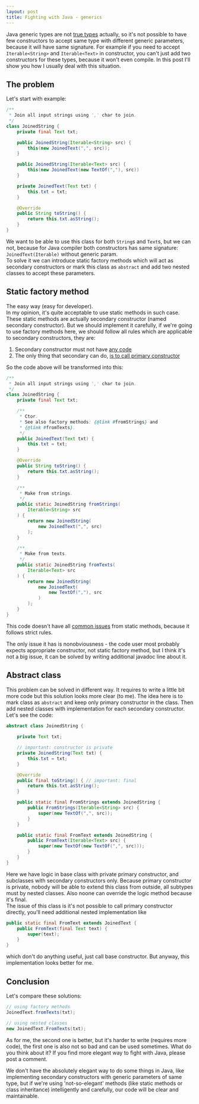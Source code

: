```yaml
---
layout: post
title: Fighting with Java - generics
---
```

Java generic types are not [true types](https://stackoverflow.com/a/2721557) actually,
so it's not possible to have few constructors to accept same type with different
generic parameters, because it will have same signature.
For example if you need to accept `Iterable<String>` and `Iterable<Text>` in constructor,
you can't just add two constructors for these types, because it won't even compile.
In this post I'll show you how I usually deal with this situation.

## The problem

Let's start with example:
```java
/**
 * Join all input strings using ',' char to join.
 */
class JoinedString {
    private final Text txt;

    public JoinedString(Iterable<String> src) {
        this(new JoinedText(",", src));
    }

    public JoinedString(Iterable<Text> src) {
        this(new JoinedText(new TextOf(","), src))
    }

    private JoinedText(Text txt) {
        this.txt = txt;
    }

    @Override
    public String toString() {
        return this.txt.asString();
    }
}
```

We want to be able to use this class for both `String`s and `Text`s,
but we can not, because for Java compiler
both constructors has same signature: `JoinedText(Iterable)` without
generic param.<br/>
To solve it we can introduce static factory methods which will act
as secondary constructors or mark this class as `abstract` and
add two nested classes to accept these parameters.

## Static factory method

The easy way (easy for developer).<br/>
In my opinion, it's quite acceptable to use static methods in such case.
These static methods are actually secondary constructor (named secondary constructor).
But we should implement it carefully, if we're going to use factory methods here,
we should follow all rules which are applicable
to secondary constructors, they are:
 1. Secondary constructor must not have
[any code](https://www.yegor256.com/2015/05/07/ctors-must-be-code-free.html)
 2. The only thing that secondary can do,
[is to call primary constructor](https://www.yegor256.com/2015/05/28/one-primary-constructor.html)

So the code above will be transformed into this:

```java
/**
 * Join all input strings using ',' char to join.
 */
class JoinedString {
    private final Text txt;

    /**
     * Ctor.
     * See also factory methods: {@link #fromStrings} and
     * {@link #fromTexts}.
     */
    public JoinedText(Text txt) {
        this.txt = txt;
    }

    @Override
    public String toString() {
        return this.txt.asString();
    }

    /**
     * Make from strings.
     */
    public static JoinedString fromStrings(
        Iterable<String> src
    ) {
        return new JoinedString(
            new JoinedText(",", src)
        );
    }

    /**
     * Make from texts.
     */
    public static JoinedString fromTexts(
        Iterable<Text> src
    ) {
        return new JoinedString(
            new JoinedText(
                new TextOf(","), src
            )
        );
    }
}
```

This code doesn't have all
[common issues](https://www.yegor256.com/2017/11/14/static-factory-methods.html)
from static methods,
because it follows strict rules.

The only issue it has is nonobviousness - the code user most probably
expects appropriate constructor, not static factory method, but I think it's not
a big issue, it can be solved by writing additional javadoc line about it.

## Abstract class

This problem can be solved in different way.
It requires to write a little bit more code but
this solution looks more clear (to me).
The idea here is to mark class as `abstract`
and keep only primary constructor in the class. Then
add nested classes with implementation for each 
secondary constructor.<br/>
Let's see the code:
```java
abstract class JoinedString {
    
    private Text txt;

    // important: constructor is private
    private JoinedString(Text txt) {
        this.txt = txt;
    }

    @Override
    public final toString() { // important: final
        return this.txt.asString();
    }

    public static final FromStrings extends JoinedString {
        public FromStrings(Iterable<String> src) {
            super(new TextOf(",", src));
        }
    }

    public static final FromText extends JoinedString {
        public FromText(Iterable<Text> src) {
            super(new TextOf(new TextOf(",", src)));
        }
    }
}
```

Here we have logic in base class with private primary constructor,
and subclasses with secondary constructors only. Because primary constructor
is private, nobody will be able to extend this class from outside,
all subtypes must by nested classes. Also noone can override the logic
method because it's final. <br/>
The issue of this class is it's not possible to call primary constructor directly,
you'll need additional nested implementation like
```java
public static final FromText extends JoinedText {
    public FromText(final Text text) {
        super(text);
    }
}
```
which don't do anything useful, just call base constructor.
But anyway, this implementation looks better for me.

## Conclusion

Let's compare these solutions:
```java
// using factory methods
JoinedText.fromTexts(txt);

// using nested classes
new JoinedText.FromTexts(txt);
```
As for me, the second one is better, but it's harder to write
(requires more code), the first one is also not so bad and can be used sometimes.
What do you think about it? If you find more elegant way to fight with
Java, please post a comment.

We don't have the absolutely elegant way to do some things in Java, like implementing
secondary constructors with generic parameters of same type, but if we're using 'not-so-elegant'
methods (like static methods or class inheritance) intelligently and carefully,
our code will be clear and maintainable.


